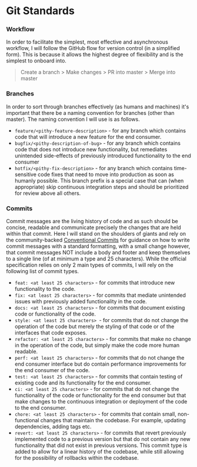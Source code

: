 # Git Standards

### Workflow

In order to facilitate the simplest, most effective and asynchronous workflow, I will follow the GitHub flow for version control (in a simplified form). This is because it allows the highest degree of flexibility and is the simplest to onboard into. 

> Create a branch > Make changes > PR into master > Merge into master

### Branches

In order to sort through branches effectively (as humans and machines) it's important that there be a naming convention for branches (other than master). The naming convention I will use is as follows.

- `feature/<pithy-feature-description>` - for any branch which contains code that will introduce a new feature for the end consumer.
- `bugfix/<pithy-description-of-bug>` - for any branch which contains code that does not introduce new functionality, but remediates unintended side-effects of previously introduced functionality to the end consumer
- `hotfix/<pithy-fix-description>` - for any branch which contains time-sensitive code fixes that need to move into production as soon as humanly possible. This branch prefix is a special case that can (when appropriate) skip continuous integration steps and should be prioritized for review above all others.

### Commits

Commit messages are the living history of code and as such should be concise, readable and communicate precisely the changes that are held within that commit. Here I will stand on the shoulders of giants and rely on the community-backed [Conventional Commits](https://www.conventionalcommits.org/en/v1.0.0/) for guidance on how to write commit messages with a standard formatting, with a small change however, that commit messages NOT include a body and footer and keep themselves to a single line (of at minimum a type and 25 characters). While the official specification relies on only 2 main types of commits, I will rely on the following list of commit types.

- `feat: <at least 25 characters>` - for commits that introduce new functionality to the code.
- `fix: <at least 25 characters>` - for commits that mediate unintended issues with previously added functionality in the code.
- `docs: <at least 25 characters>` - for commits that document existing code or functionality of the code.
- `style: <at least 25 characters> `- for commits that do not change the operation of the code but merely the styling of that code or of the interfaces that code exposes.
- `refactor: <at least 25 characters>` - for commits that make no change in the operation of the code, but simply make the code more human readable.
- `perf: <at least 25 characters>`  - for commits that do not change the end consumer interface but do contain performance improvements for the end consumer of the code.
- `test: <at least 25 characters>` - for commits that contain testing of existing code and its functionality for the end consumer.
- `ci: <at least 25 characters>` - for commits that do not change the functionality of the code or functionality for the end consumer but that make changes to the continuous integration or deployment of the code to the end consumer.
- `chore: <at least 25 characters>` - for commits that contain small, non-functional changes that maintain the codebase. For example, updating dependencies, adding tags etc.
- `revert: <at least 25 characters>` - for commits that revert previously implemented code to a previous version but that do not contain any new functionality that did not exist in previous versions. This commit type is added to allow for a linear history of the codebase, while still allowing for the possibility of rollbacks within the codebase.